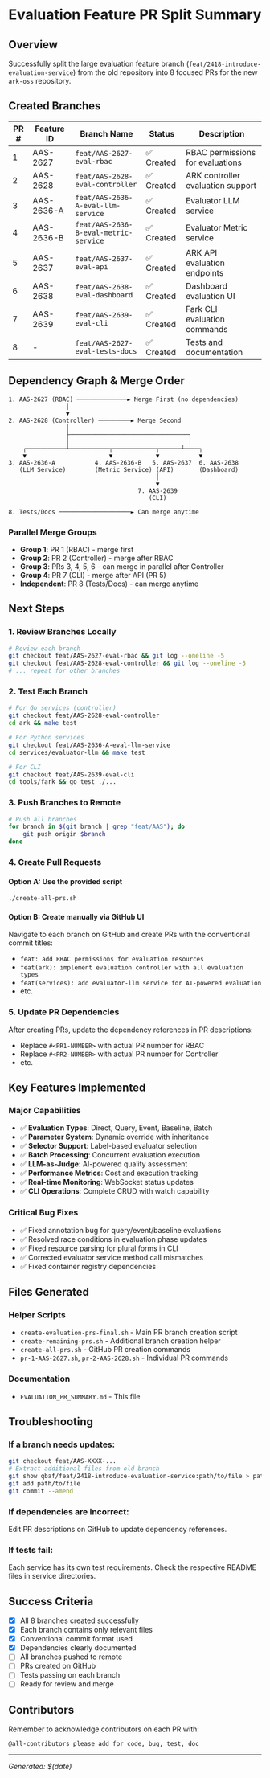 # Evaluation Feature PR Split Summary

## Overview
Successfully split the large evaluation feature branch (`feat/2418-introduce-evaluation-service`) from the old repository into 8 focused PRs for the new `ark-oss` repository.

## Created Branches

| PR # | Feature ID | Branch Name | Status | Description |
|------|------------|-------------|---------|-------------|
| 1 | AAS-2627 | `feat/AAS-2627-eval-rbac` | ✅ Created | RBAC permissions for evaluations |
| 2 | AAS-2628 | `feat/AAS-2628-eval-controller` | ✅ Created | ARK controller evaluation support |
| 3 | AAS-2636-A | `feat/AAS-2636-A-eval-llm-service` | ✅ Created | Evaluator LLM service |
| 4 | AAS-2636-B | `feat/AAS-2636-B-eval-metric-service` | ✅ Created | Evaluator Metric service |
| 5 | AAS-2637 | `feat/AAS-2637-eval-api` | ✅ Created | ARK API evaluation endpoints |
| 6 | AAS-2638 | `feat/AAS-2638-eval-dashboard` | ✅ Created | Dashboard evaluation UI |
| 7 | AAS-2639 | `feat/AAS-2639-eval-cli` | ✅ Created | Fark CLI evaluation commands |
| 8 | - | `feat/AAS-2627-eval-tests-docs` | ✅ Created | Tests and documentation |

## Dependency Graph & Merge Order

```
1. AAS-2627 (RBAC) ──────────────► Merge First (no dependencies)
                │
                ▼
2. AAS-2628 (Controller) ─────────► Merge Second
                │
                ├─────────────────────────────────┐
                │                                 │
    ┌───────────┴───────────┬────────────┬──────┴────┐
    ▼                       ▼            ▼           ▼
3. AAS-2636-A           4. AAS-2636-B   5. AAS-2637  6. AAS-2638
   (LLM Service)        (Metric Service) (API)       (Dashboard)
                                         │
                                         ▼
                                    7. AAS-2639
                                       (CLI)

8. Tests/Docs ────────────────────► Can merge anytime
```

### Parallel Merge Groups
- **Group 1**: PR 1 (RBAC) - merge first
- **Group 2**: PR 2 (Controller) - merge after RBAC
- **Group 3**: PRs 3, 4, 5, 6 - can merge in parallel after Controller
- **Group 4**: PR 7 (CLI) - merge after API (PR 5)
- **Independent**: PR 8 (Tests/Docs) - can merge anytime

## Next Steps

### 1. Review Branches Locally
```bash
# Review each branch
git checkout feat/AAS-2627-eval-rbac && git log --oneline -5
git checkout feat/AAS-2628-eval-controller && git log --oneline -5
# ... repeat for other branches
```

### 2. Test Each Branch
```bash
# For Go services (controller)
git checkout feat/AAS-2628-eval-controller
cd ark && make test

# For Python services
git checkout feat/AAS-2636-A-eval-llm-service
cd services/evaluator-llm && make test

# For CLI
git checkout feat/AAS-2639-eval-cli
cd tools/fark && go test ./...
```

### 3. Push Branches to Remote
```bash
# Push all branches
for branch in $(git branch | grep "feat/AAS"); do
    git push origin $branch
done
```

### 4. Create Pull Requests

#### Option A: Use the provided script
```bash
./create-all-prs.sh
```

#### Option B: Create manually via GitHub UI
Navigate to each branch on GitHub and create PRs with the conventional commit titles:
- `feat: add RBAC permissions for evaluation resources`
- `feat(ark): implement evaluation controller with all evaluation types`
- `feat(services): add evaluator-llm service for AI-powered evaluation`
- etc.

### 5. Update PR Dependencies
After creating PRs, update the dependency references in PR descriptions:
- Replace `#<PR1-NUMBER>` with actual PR number for RBAC
- Replace `#<PR2-NUMBER>` with actual PR number for Controller
- etc.

## Key Features Implemented

### Major Capabilities
- ✅ **Evaluation Types**: Direct, Query, Event, Baseline, Batch
- ✅ **Parameter System**: Dynamic override with inheritance
- ✅ **Selector Support**: Label-based evaluator selection
- ✅ **Batch Processing**: Concurrent evaluation execution
- ✅ **LLM-as-Judge**: AI-powered quality assessment
- ✅ **Performance Metrics**: Cost and execution tracking
- ✅ **Real-time Monitoring**: WebSocket status updates
- ✅ **CLI Operations**: Complete CRUD with watch capability

### Critical Bug Fixes
- ✅ Fixed annotation bug for query/event/baseline evaluations
- ✅ Resolved race conditions in evaluation phase updates
- ✅ Fixed resource parsing for plural forms in CLI
- ✅ Corrected evaluator service method call mismatches
- ✅ Fixed container registry dependencies

## Files Generated

### Helper Scripts
- `create-evaluation-prs-final.sh` - Main PR branch creation script
- `create-remaining-prs.sh` - Additional branch creation helper
- `create-all-prs.sh` - GitHub PR creation commands
- `pr-1-AAS-2627.sh`, `pr-2-AAS-2628.sh` - Individual PR commands

### Documentation
- `EVALUATION_PR_SUMMARY.md` - This file

## Troubleshooting

### If a branch needs updates:
```bash
git checkout feat/AAS-XXXX-...
# Extract additional files from old branch
git show qbaf/feat/2418-introduce-evaluation-service:path/to/file > path/to/file
git add path/to/file
git commit --amend
```

### If dependencies are incorrect:
Edit PR descriptions on GitHub to update dependency references.

### If tests fail:
Each service has its own test requirements. Check the respective README files in service directories.

## Success Criteria
- [x] All 8 branches created successfully
- [x] Each branch contains only relevant files
- [x] Conventional commit format used
- [x] Dependencies clearly documented
- [ ] All branches pushed to remote
- [ ] PRs created on GitHub
- [ ] Tests passing on each branch
- [ ] Ready for review and merge

## Contributors
Remember to acknowledge contributors on each PR with:
```
@all-contributors please add for code, bug, test, doc
```

---
*Generated: $(date)*